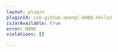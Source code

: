 ```yaml
---
layout: plugin
pluginId: com.github.opengl-BOBO.hello2
isJarAvailable: true
error: NONE
violations: []

---
```


